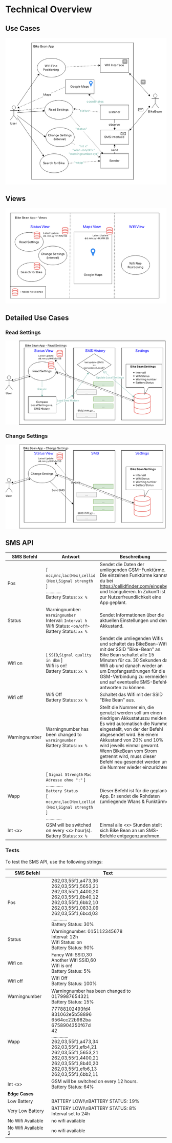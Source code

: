 
# Technical Overview

## Use Cases

![](img/Overview.png)

## Views

![](img/Overview_Views.png)

## Detailed Use Cases

### Read Settings

![](img/UC_Read_Settings.png)

### Change Settings

![](img/UC_Change_Settings.png)

## SMS API

| SMS Befehl    | Antwort                              | Beschreibung | Umgesetzt? |
| ------------- | ------------------------------------ | ------------ | ---------- |
| Pos           | \[ `mcc`,`mnc`,`lac(Hex)`,`cellid (Hex)`,`Signal strength` \]<br>.............<br>Battery Status: `xx %` | Sendet die Daten der umliegenden GSM-Funktürme. Die einzelnen Funktürme kannst du bei https://cellidfinder.com/eingeben und triangulieren. In Zukunft ist zur Nutzerfreundlichkeit eine App geplant. | &#9745;<br>(s. Wapp) |
| Status        | Warningnumber: `Warningnumber`<br>Interval: `Interval h`<br>Wifi Status: `<on/off>`<br>Battery Status: `xx %` | Sendet Informationen über die aktuellen Einstellungen und den Akkustand. | &#9744; (1) |
| Wifi on       | \[ `SSID`,`Signal quality in dbm` \]<br>Wifi is on!<br>Battery Status: `xx %` | Sendet die umliegenden Wifis und schaltet das BikeBean-Wifi mit der SSID "Bike-Bean" an. Bike Bean schaltet alle 15 Minuten für ca. 30 Sekunden das Wifi ab und danach wieder an um Empfangsstörungen für die GSM-Verbindung zu vermeiden und auf eventuelle SMS-Befehle antworten zu können. | &#9744; (2) |
| Wifi off      | Wifi Off<br>Battery Status: `xx %` | Schaltet das Wifi mit der SSID "Bike Bean" aus. | &#9744; (2) |
| Warningnumber | Warningnumber has been changed to `warningnumber`<br>Battery Status: `xx %` | Stellt die Nummer ein, die genutzt werden soll um einen niedrigen Akkustatuszu melden. Es wird automatisch die Nummer eingestellt, von der der Befehl abgesendet wird. Bei einem Akkustand von 20% und 10% wird jeweils einmal gewarnt. Wenn BikeBean vom Strom getrennt wird, muss dieser Befehl neu gesendet werden um die Nummer wieder einzurichten. | &#9744; (2) |
| Wapp          | \[ `Signal Strength` `Mac Adresse ohne ":"` \]<br>..............<br>`Battery Status`<br>\[ `mcc`,`mnc`,`lac(Hex)`,`cellid (Hex)`,`Signal strength` \]<br>............. | Dieser Befehl ist für die geplante App. Er sendet die Rohdaten (umliegende Wlans & Funktürme) | &#9745; |
| Int \<x\>     | GSM will be switched on every \<x\> hour(s).<br>Battery Status: `xx %` | Einmal alle \<x\> Stunden stellt sich Bike Bean an um SMS-Befehle entgegenzunehmen. | &#9744; (2) |

### Tests

To test the SMS API, use the following strings:

| SMS Befehl    | Text |
| ------------- | ------------------------------------ |
| Pos           | 262,03,55f1,a473,36<br>262,03,55f1,5653,21<br>262,03,55f1,4400,20<br>262,03,55f1,8b40,12<br>262,03,55f1,6bb2,10<br>262,03,55f1,0833,09<br>262,03,55f1,6bcd,03<br>.............<br>Battery Status: 30% |
| Status        | Warningnumber: 015112345678<br>Interval: 12h<br>Wifi Status: on<br>Battery Status: 90% |
| Wifi on       | Fancy Wifi SSID,30<br>Another Wifi SSID,60<br>Wifi is on!<br>Battery Status: 5% |
| Wifi off      | Wifi Off<br>Battery Status: 100% |
| Warningnumber | Warningnumber has been changed to 0179987654321<br>Battery Status: 15% |
| Wapp          | 77788102493fd4<br>831062e5b58896<br>6564cc22b982ba<br>6758904350f67d<br>42<br>..............<br>262,03,55f1,a473,34<br>262,03,55f1,efb4,21<br>262,03,55f1,5653,21<br>262,03,55f1,4400,21<br>262,03,55f1,8b40,20<br>262,03,55f1,efb6,13<br>262,03,55f1,6bb2,11<br> |
| Int \<x\>     | GSM will be switched on every 12 hours.<br>Battery Status: 64% |
| **Edge Cases** |  |
| Low Battery   | BATTERY LOW!\nBATTERY STATUS: 19% |
| Very Low Battery | BATTERY LOW!\nBATTERY STATUS: 8% <br>Interval set to 24h |
| No Wifi Available | no wifi available |
| No Wifi Available 2 | no wifi available<br> |
